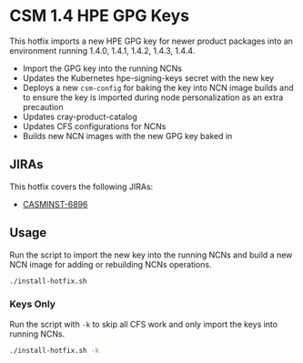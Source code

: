 # CSM 1.4 HPE GPG Keys

This hotfix imports a new HPE GPG key for newer product packages into an environment running 1.4.0, 1.4.1, 1.4.2, 1.4.3, 1.4.4.

- Import the GPG key into the running NCNs
- Updates the Kubernetes hpe-signing-keys secret with the new key
- Deploys a new `csm-config` for baking the key into NCN image builds and to ensure the key is imported during node personalization as an extra precaution
- Updates cray-product-catalog
- Updates CFS configurations for NCNs
- Builds new NCN images with the new GPG key baked in

## JIRAs

This hotfix covers the following JIRAs:

* [CASMINST-6896](https://jira-pro.it.hpe.com:8443/browse/CASMTRIAGE-6896)

## Usage

Run the script to import the new key into the running NCNs and build a new NCN image for adding or rebuilding NCNs operations.

```bash
./install-hotfix.sh
```

### Keys Only

Run the script with `-k` to skip all CFS work and only import the keys into running NCNs.

```bash
./install-hotfix.sh -k
```
